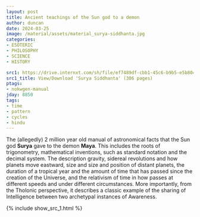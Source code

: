```yaml
---
layout: post
title: Ancient teachings of the Sun god to a demon
author: duncan
date: 2024-03-25
image: /material/assets/material_surya-siddhanta.jpg
categories:
- ESOTERIC
- PHILOSOPHY
- SCIENCE
- HISTORY

src1: https://drive.internxt.com/sh/file/ef7489df-cbb1-45c6-b9b5-e5b8049fd8e7/0e5677c064cba9a7240c640c1d2bfc5c6d49182291e887e7a2ec785702d2bfaa
src1_title: View/Download 'Surya Siddhanta' (306 pages)
ptags:
- nokwgen-manual
jday: 8850
tags:
- time
- pattern
- cycles
- hindu
---
```


The (allegedly) 2 million year old manual of astronomical facts that the Sun  god **Surya** gave to the demon **Maya**.  This includes the roots of trigonometry,  mathematical inventions, such as standard notation and the decimal system. The description  gravity,  sidereal revolutions and how planets move eastward, size and size and position of distant planets, the duration of a tropical year and the amount of time that has passed since the creation of the Universe, and the relativism of time in how passes at different speeds and under different circumstances. More importantly, from the Tholonic perspective, it describes a classic example of the sharing of Intelligence between two archetypal instances of Awareness.



<!--more-->

{% include show_src_1.html %}
